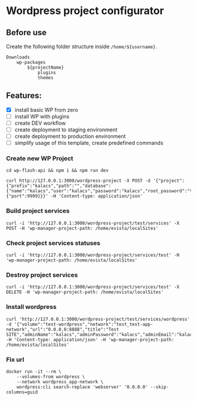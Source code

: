 # Wordpress project configurator

## Before use

Create the following folder structure inside `/home/${username}`.

```
Downloads
    wp-packages
        ${projectName}
            plugins
            themes
```

## Features:

- [x] install basic WP from zero
- [ ] install WP with plugins
- [ ] create DEV workflow
- [ ] create deployment to staging environment
- [ ] create deployment to production environment
- [ ] simplify usage of this template, create predefined commands

### Create new WP Project

`cd wp-flash-api && npm i && npm run dev`
```
curl http://127.0.0.1:3000/wordpress-project -X POST -d '{"project":{"prefix":"kalacs","path":"","database":{"name":"kalacs","user":"kalacs","password":"kalacs","root_password":"test"},"webserver":{"port":9999}}}' -H 'Content-type: application/json'
```

### Build project services

```
curl -i 'http://127.0.0.1:3000/wordpress-project/test/services' -X POST -H 'wp-manager-project-path: /home/evista/localSites'
```

### Check project services statuses

```
curl -i 'http://127.0.0.1:3000/wordpress-project/services/test' -H 'wp-manager-project-path: /home/evista/localSites'
```

### Destroy project services

```
curl -i 'http://127.0.0.1:3000/wordpress-project/services/test' -X DELETE -H 'wp-manager-project-path: /home/evista/localSites'
```

### Install wordpress

```
curl 'http://127.0.0.1:3000/wordpress-project/test/services/wordpress' -d '{"volume":"test-wordpress","network":"test_test-app-network","url":"0.0.0.0:8888","title":"Test SITE","adminName":"kalacs","adminPassword":"kalacs","adminEmail":"kalacs@s.com"}' -H 'Content-type: application/json' -H 'wp-manager-project-path: /home/evista/localSites'
```

### Fix url

```
docker run -it --rm \                                        
    --volumes-from wordpress \
    --network wordpress_app-network \
    wordpress:cli search-replace 'webserver' '0.0.0.0' --skip-columns=guid
```

